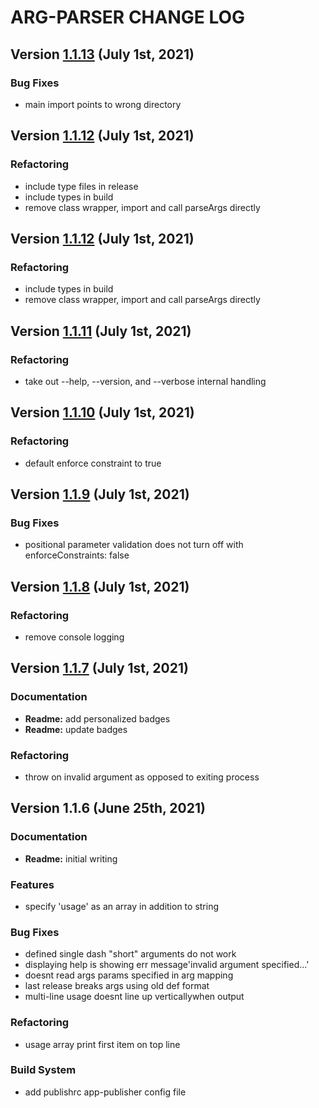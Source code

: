 # ARG-PARSER CHANGE LOG

## Version [1.1.13](https://github.com/spmeesseman/arg-parser/compare/v1.1.12...v1.1.13) (July 1st, 2021)

### Bug Fixes

- main import points to wrong directory

## Version [1.1.12](https://github.com/spmeesseman/arg-parser/compare/v1.1.11...v1.1.12) (July 1st, 2021)

### Refactoring

- include type files in release
- include types in build
- remove class wrapper, import and call parseArgs directly

## Version [1.1.12](https://github.com/spmeesseman/arg-parser/compare/v1.1.11...v1.1.12) (July 1st, 2021)

### Refactoring

- include types in build
- remove class wrapper, import and call parseArgs directly

## Version [1.1.11](https://github.com/spmeesseman/arg-parser/compare/v1.1.10...v1.1.11) (July 1st, 2021)

### Refactoring

- take out --help, --version, and --verbose internal handling

## Version [1.1.10](https://github.com/spmeesseman/arg-parser/compare/v1.1.9...v1.1.10) (July 1st, 2021)

### Refactoring

- default enforce constraint to true

## Version [1.1.9](https://github.com/spmeesseman/arg-parser/compare/v1.1.8...v1.1.9) (July 1st, 2021)

### Bug Fixes

- positional parameter validation does not turn off with enforceConstraints: false

## Version [1.1.8](https://github.com/spmeesseman/arg-parser/compare/v1.1.7...v1.1.8) (July 1st, 2021)

### Refactoring

- remove console logging

## Version [1.1.7](https://github.com/spmeesseman/arg-parser/compare/v1.1.6...v1.1.7) (July 1st, 2021)

### Documentation

- **Readme:** add personalized badges
- **Readme:** update badges

### Refactoring

- throw on invalid argument as opposed to exiting process

## Version 1.1.6 (June 25th, 2021)

### Documentation

- **Readme:** initial writing

### Features

- specify 'usage' as an array in addition to string

### Bug Fixes

- defined single dash "short" arguments do not work
- displaying help is showing err message'invalid argument specified...'
- doesnt read args params specified in arg mapping
- last release breaks args using old def format
- multi-line usage doesnt line up verticallywhen output

### Refactoring

- usage array print first item on top line

### Build System

- add publishrc app-publisher config file
